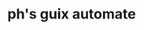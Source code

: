 <!--
SPDX-FileCopyrightText: 2025 Pier-Hugues Pellerin <ph@heykimo.com>

SPDX-License-Identifier: GPL-3.0-or-later
-->

# ph's guix automate


